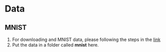 # Data

## MNIST
1. For downloading and MNIST data, please following the steps in the [link](http://rasbt.github.io/mlxtend/user_guide/data/loadlocal_mnist/)
2. Put the data in a folder called **mnist** here.
